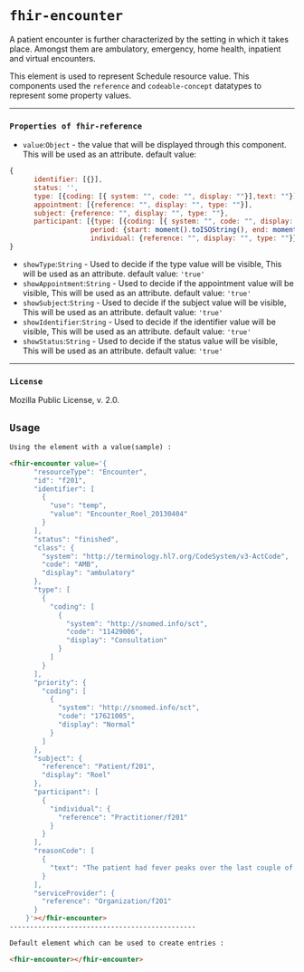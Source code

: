 # `fhir-encounter`

A patient encounter is further characterized by the setting in which it takes place. Amongst them are ambulatory, emergency, home health, inpatient and virtual encounters.

This element is used to represent Schedule resource value. This components used the `reference` and `codeable-concept` datatypes to represent some property values.

---

### `Properties of fhir-reference`

* `value`:`Object` - the value that will be displayed through this component. This will be used as   an attribute. default value:

```javascript
{
      identifier: [{}],
      status: '', 
      type: [{coding: [{ system: "", code: "", display: ""}],text: ""}],
      appointment: [{reference: "", display: "", type: ""}],
      subject: {reference: "", display: "", type: ""},
      participant: [{type: [{coding: [{ system: "", code: "", display: ""}],text: ""}], 
                    period: {start: moment().toISOString(), end: moment().toISOString()}, 
                    individual: {reference: "", display: "", type: ""}}]
}
```

- `showType`:`String` - Used to decide if the type value will be visible, This will be used as an attribute. default value: `'true'`
- `showAppointment`:`String` - Used to decide if the appointment value will be visible, This will be used as an attribute. default value: `'true'`
- `showSubject`:`String` - Used to decide if the subject value will be visible, This will be used as an attribute. default value: `'true'`
- `showIdentifier`:`String` - Used to decide if the identifier value will be visible, This will be used as an attribute. default value: `'true'`
- `showStatus`:`String` - Used to decide if the status value will be visible, This will be used as an attribute. default value: `'true'`

---

### `License`

Mozilla Public License, v. 2.0.

## `Usage`

```html
Using the element with a value(sample) :

<fhir-encounter value='{
      "resourceType": "Encounter",
      "id": "f201",
      "identifier": [
        {
          "use": "temp",
          "value": "Encounter_Roel_20130404"
        }
      ],
      "status": "finished",
      "class": {
        "system": "http://terminology.hl7.org/CodeSystem/v3-ActCode",
        "code": "AMB",
        "display": "ambulatory"
      },
      "type": [
        {
          "coding": [
            {
              "system": "http://snomed.info/sct",
              "code": "11429006",
              "display": "Consultation"
            }
          ]
        }
      ],
      "priority": {
        "coding": [
          {
            "system": "http://snomed.info/sct",
            "code": "17621005",
            "display": "Normal"
          }
        ]
      },
      "subject": {
        "reference": "Patient/f201",
        "display": "Roel"
      },
      "participant": [
        {
          "individual": {
            "reference": "Practitioner/f201"
          }
        }
      ],
      "reasonCode": [
        {
          "text": "The patient had fever peaks over the last couple of days. He is worried about these peaks."
        }
      ],
      "serviceProvider": {
        "reference": "Organization/f201"
      }
    }'></fhir-encounter>
----------------------------------------------

Default element which can be used to create entries : 

<fhir-encounter></fhir-encounter>
```
